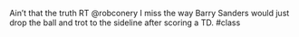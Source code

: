 <!--
id: 1014511415
link: http://kevinisom.info/post/1014511415/aint-that-the-truth-rt-robconery-i-miss-the-way
slug: aint-that-the-truth-rt-robconery-i-miss-the-way
date: Fri Aug 27 2010 02:39:13 GMT+1200 (NZST)
raw: {"blog_name":"kevinisom","id":1014511415,"post_url":"http://kevinisom.info/post/1014511415/aint-that-the-truth-rt-robconery-i-miss-the-way","slug":"aint-that-the-truth-rt-robconery-i-miss-the-way","type":"text","date":"2010-08-26 14:39:13 GMT","timestamp":1282833553,"state":"published","format":"html","reblog_key":"iNdffUFr","tags":[],"short_url":"http://tmblr.co/Zw68YyyU3St","highlighted":[],"feed_item":"http://twitter.com/kev_nz/statuses/22130183735","from_feed_id":"650289","note_count":0,"title":null,"body":"<p>Ain&#8217;t that the truth RT @robconery I miss the way Barry Sanders would just drop the ball and trot to the sideline after scoring a TD. #class</p>"}
publish: 2010-08-027
tags: 
title: null
-->


Ain’t that the truth RT @robconery I miss the way Barry Sanders would
just drop the ball and trot to the sideline after scoring a TD. \#class


